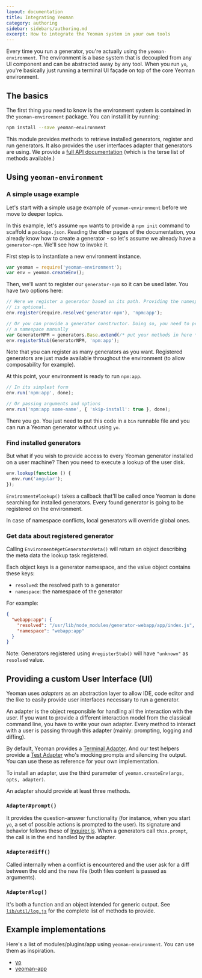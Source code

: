 ```yaml
---
layout: documentation
title: Integrating Yeoman
category: authoring
sidebar: sidebars/authoring.md
excerpt: How to integrate the Yeoman system in your own tools
---
```


Every time you run a generator, you're actually using the `yeoman-environment`. The environment is a base system that is decoupled from any UI component and can be abstracted away by any tool. When you run `yo`, you're basically just running a terminal UI façade on top of the core Yeoman environment.

## The basics

The first thing you need to know is the environment system is contained in the `yeoman-environment` package. You can install it by running:

```sh
npm install --save yeoman-environment
```

This module provides methods to retrieve installed generators, register and run generators. It also provides the user interfaces adapter that generators are using. We provide a [full API documentation](https://yeoman.github.io/environment/) (which is the terse list of methods available.)

## Using `yeoman-environment`

### A simple usage example

Let's start with a simple usage example of `yeoman-environment` before we move to deeper topics.

In this example, let's assume `npm` wants to provide a `npm init` command to scaffold a `package.json`. Reading the other pages of the documentation, you already know how to create a generator - so let's assume we already have a `generator-npm`. We'll see how to invoke it.

First step is to instantiate a new environment instance.

```js
var yeoman = require('yeoman-environment');
var env = yeoman.createEnv();
```

Then, we'll want to register our `generator-npm` so it can be used later. You have two options here:

```js
// Here we register a generator based on its path. Providing the namespace
// is optional.
env.register(require.resolve('generator-npm'), 'npm:app');

// Or you can provide a generator constructor. Doing so, you need to provide
// a namespace manually
var GeneratorNPM = generators.Base.extend(/* put your methods in here */);
env.registerStub(GeneratorNPM, 'npm:app');
```

Note that you can register as many generators as you want. Registered generators are just made available throughout the environment (to allow composability for example).

At this point, your environment is ready to run `npm:app`.

```js
// In its simplest form
env.run('npm:app', done);

// Or passing arguments and options
env.run('npm:app some-name', { 'skip-install': true }, done);
```

There you go. You just need to put this code in a `bin` runnable file and you can run a Yeoman generator without using `yo`.

### Find installed generators

But what if you wish to provide access to every Yeoman generator installed on a user machine? Then you need to execute a lookup of the user disk.

```js
env.lookup(function () {
  env.run('angular');
});
```

`Environment#lookup()` takes a callback that'll be called once Yeoman is done searching for installed generators. Every found generator is going to be registered on the environment.

In case of namespace conflicts, local generators will override global ones.

### Get data about registered generator

Calling `Environment#getGeneratorsMeta()` will return an object describing the meta data the lookup task registered.

Each object keys is a generator namespace, and the value object contains these keys:

- `resolved`: the resolved path to a generator
- `namespace`: the namespace of the generator

For example:

```json
{
  "webapp:app": {
    "resolved": "/usr/lib/node_modules/generator-webapp/app/index.js",
    "namespace": "webapp:app"
  }
}
```

Note: Generators registered using `#registerStub()` will have `"unknown"` as `resolved` value.

## Providing a custom User Interface (UI)

Yeoman uses _adapters_ as an abstraction layer to allow IDE, code editor and the like to easily provide user interfaces necessary to run a generator.

An adapter is the object responsible for handling all the interaction with the user. If you want to provide a different interaction model from the classical command line, you have to write your own adapter. Every method to interact with a user is passing through this adapter (mainly: prompting, logging and diffing).

By default, Yeoman provides a [Terminal Adapter](https://github.com/yeoman/environment/blob/master/lib/adapter.js). And our test helpers provide a [Test Adapter](https://github.com/yeoman/yeoman-test/blob/master/lib/adapter.js) who's mocking prompts and silencing the output. You can use these as reference for your own implementation.

To install an adapter, use the third parameter of `yeoman.createEnv(args, opts, adapter)`.

An adapter should provide at least three methods.

### `Adapter#prompt()`

It provides the question-answer functionality (for instance, when you start `yo`, a set of possible actions is prompted to the user). Its signature and behavior follows these of [Inquirer.js](https://github.com/SBoudrias/Inquirer.js). When a generators call `this.prompt`, the call is in the end handled by the adapter.

### `Adapter#diff()`
Called internally when a conflict is encountered and the user ask for a diff between the old and the new file (both files content is passed as arguments).

### `Adapter#log()`
It's both a function and an object intended for generic output.
See [`lib/util/log.js`](https://github.com/yeoman/environment/blob/master/lib/util/log.js) for the complete list of methods to provide.

## Example implementations

Here's a list of modules/plugins/app using `yeoman-environment`. You can use them as inspiration.

- [yo](https://github.com/yeoman/yo)
- [yeoman-app](https://github.com/yeoman/yeoman-app)
